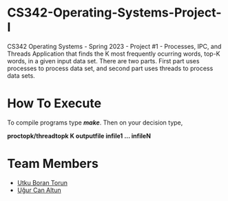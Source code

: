 # CS342-Operating-Systems-Project-I
CS342 Operating Systems - Spring 2023 - Project #1 - Processes, IPC, and Threads
Application that finds the K most frequently ocurring words, top-K words, in a given input data set. There are two parts. First part uses processes to process data set, and second part uses threads to process data sets.

# How To Execute
To compile programs type **_make_**. Then on your decision type,

**proctopk/threadtopk K outputfile infile1 ... infileN**

# Team Members
  * [Utku Boran Torun](https://github.com/torunb)
  * [Uğur Can Altun](https://github.com/ugurcanaltun)
